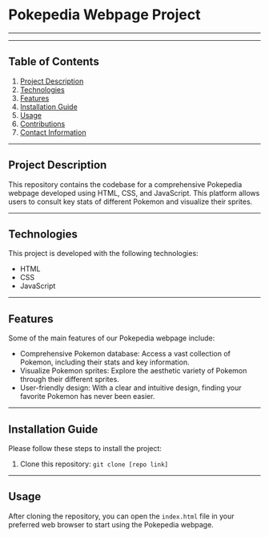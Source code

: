 # Pokepedia Webpage Project

---


---

## Table of Contents
1. [Project Description](#project-description)
2. [Technologies](#technologies)
3. [Features](#features)
4. [Installation Guide](#installation-guide)
5. [Usage](#usage)
6. [Contributions](#contributions)
7. [Contact Information](#contact-information)

---

## Project Description
This repository contains the codebase for a comprehensive Pokepedia webpage developed using HTML, CSS, and JavaScript. This platform allows users to consult key stats of different Pokemon and visualize their sprites.

---

## Technologies
This project is developed with the following technologies:
* HTML
* CSS
* JavaScript

---

## Features
Some of the main features of our Pokepedia webpage include:
* Comprehensive Pokemon database: Access a vast collection of Pokemon, including their stats and key information.
* Visualize Pokemon sprites: Explore the aesthetic variety of Pokemon through their different sprites.
* User-friendly design: With a clear and intuitive design, finding your favorite Pokemon has never been easier.

---

## Installation Guide
Please follow these steps to install the project:

1. Clone this repository: `git clone [repo link]`

---

## Usage
After cloning the repository, you can open the `index.html` file in your preferred web browser to start using the Pokepedia webpage.


